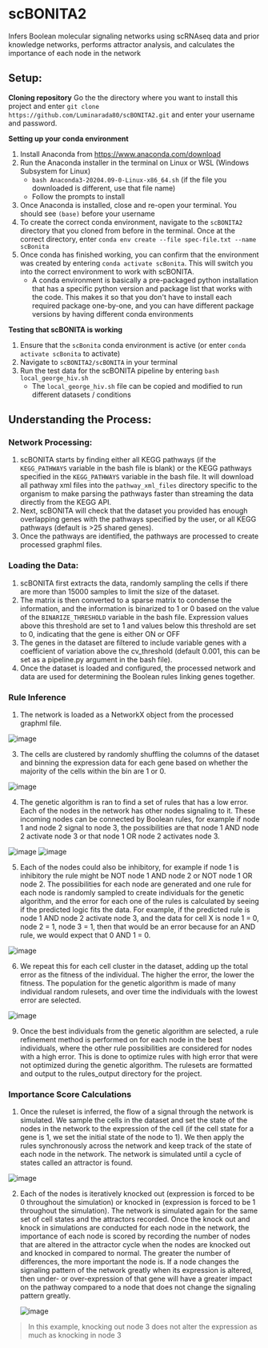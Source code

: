 # scBONITA2
Infers Boolean molecular signaling networks using scRNAseq data and prior knowledge networks, performs attractor analysis, and calculates the importance of each node in the network

## Setup:

**Cloning repository**
Go the the directory where you want to install this project and enter `git clone https://github.com/Luminarada80/scBONITA2.git` and enter your username and password.

**Setting up your conda environment**
1) Install Anaconda from https://www.anaconda.com/download
2) Run the Anaconda installer in the terminal on Linux or WSL (Windows Subsystem for Linux)
   - `bash Anaconda3-20204.09-0-Linux-x86_64.sh` (if the file you downloaded is different, use that file name)
   - Follow the prompts to install
3) Once Anaconda is installed, close and re-open your terminal. You should see `(base)` before your username
4) To create the correct conda environment, navigate to the `scBONITA2` directory that you cloned from before in the terminal. Once at the correct directory, enter `conda env create --file spec-file.txt --name scBonita`
5) Once conda has finished working, you can confirm that the environment was created by entering `conda activate scBonita`. This will switch you into the correct environment to work with scBONITA.
   - A conda environment is basically a pre-packaged python installation that has a specific python version and package list that works with the code. This makes it so that you don't have to install each required package one-by-one, and you can have different package versions by having different conda environments

**Testing that scBONITA is working**
1) Ensure that the `scBonita` conda environment is active (or enter `conda activate scBonita` to activate)
2) Navigate to `scBONITA2/scBONITA` in your terminal
3) Run the test data for the scBONITA pipeline by entering `bash local_george_hiv.sh`
   - The `local_george_hiv.sh` file can be copied and modified to run different datasets / conditions

## Understanding the Process:
### Network Processing:
1) scBONITA starts by finding either all KEGG pathways (if the `KEGG_PATHWAYS` variable in the bash file is blank) or the KEGG pathways specified in the `KEGG_PATHWAYS` variable in the bash file. It will download all pathway xml files into the `pathway_xml_files` directory specific to the organism to make parsing the pathways faster than streaming the data directly from the KEGG API.
2) Next, scBONITA will check that the dataset you provided has enough overlapping genes with the pathways specified by the user, or all KEGG pathways (default is >25 shared genes).
3) Once the pathways are identified, the pathways are processed to create processed graphml files.

### Loading the Data:
1) scBONITA first extracts the data, randomly sampling the cells if there are more than 15000 samples to limit the size of the dataset.
2) The matrix is then converted to a sparse matrix to condense the information, and the information is binarized to 1 or 0 based on the value of the `BINARIZE_THRESHOLD` variable in the bash file. Expression values above this threshold are set to 1 and values below this threshold are set to 0, indicating that the gene is either ON or OFF
3) The genes in the dataset are filtered to include variable genes with a coefficient of variation above the cv_threshold (default 0.001, this can be set as a pipeline.py argument in the bash file).
4) Once the dataset is loaded and configured, the processed network and data are used for determining the Boolean rules linking genes together.

### Rule Inference
1) The network is loaded as a NetworkX object from the processed graphml file.

![image](https://github.com/Luminarada80/scBONITA2/assets/140645994/f44738a4-93d0-4266-8bd7-2f3376ffabbc)

3) The cells are clustered by randomly shuffling the columns of the dataset and binning the expression data for each gene based on whether the majority of the cells within the bin are 1 or 0.

![image](https://github.com/Luminarada80/scBONITA2/assets/140645994/15878e85-dbdf-4cd2-9eb3-aad8890ae2fb)

4) The genetic algorithm is ran to find a set of rules that has a low error. Each of the nodes in the network has other nodes signaling to it. These incoming nodes can be connected by Boolean rules, for example if node 1 and node 2 signal to node 3, the possibilities are that node 1 AND node 2 activate node 3 or that node 1 OR node 2 activates node 3.

![image](https://github.com/Luminarada80/scBONITA2/assets/140645994/d2970c94-294b-4906-b457-11b1190fe302)
![image](https://github.com/Luminarada80/scBONITA2/assets/140645994/cd262972-b341-4d3f-966d-2a5f97e39fec)

5) Each of the nodes could also be inhibitory, for example if node 1 is inhibitory the rule might be NOT node 1 AND node 2 or NOT node 1 OR node 2. The possibilities for each node are generated and one rule for each node is randomly sampled to create individuals for the genetic algorithm, and the error for each one of the rules is calculated by seeing if the predicted logic fits the data. For example, if the predicted rule is node 1 AND node 2 activate node 3, and the data for cell X is node 1 = 0, node 2 = 1, node 3 = 1, then that would be an error because for an AND rule, we would expect that 0 AND 1 = 0.

![image](https://github.com/Luminarada80/scBONITA2/assets/140645994/1ab0cf31-f5a1-4d3f-9ec6-7c2b0a0326f2)

6) We repeat this for each cell cluster in the dataset, adding up the total error as the fitness of the individual. The higher the error, the lower the fitness. The population for the genetic algorithm is made of many individual random rulesets, and over time the individuals with the lowest error are selected.

![image](https://github.com/Luminarada80/scBONITA2/assets/140645994/8bab7b15-3c7a-41e4-8a06-d7a772a7325f)

9) Once the best individuals from the genetic algorithm are selected, a rule refinement method is performed on for each node in the best individuals, where the other rule possibilities are considered for nodes with a high error. This is done to optimize rules with high error that were not optimized during the genetic algorithm. The rulesets are formatted and output to the rules_output directory for the project.

### Importance Score Calculations
1) Once the ruleset is inferred, the flow of a signal through the network is simulated. We sample the cells in the dataset and set the state of the nodes in the network to the expression of the cell (if the cell state for a gene is 1, we set the initial state of the node to 1). We then apply the rules synchronously across the network and keep track of the state of each node in the network. The network is simulated until a cycle of states called an attractor is found. 

![image](https://github.com/Luminarada80/scBONITA2/assets/140645994/e4863904-0f3c-406f-b22e-69acaddac292)

2) Each of the nodes is iteratively knocked out (expression is forced to be 0 throughout the simulation) or knocked in (expression is forced to be 1 throughout the simulation). The network is simulated again for the same set of cell states and the attractors recorded. Once the knock out and knock in simulations are conducted for each node in the network, the importance of each node is scored by recording the number of nodes that are altered in the attractor cycle when the nodes are knocked out and knocked in compared to normal. The greater the number of differences, the more important the node is. If a node changes the signaling pattern of the network greatly when its expression is altered, then under- or over-expression of that gene will have a greater impact on the pathway compared to a node that does not change the signaling pattern greatly.

   ![image](https://github.com/Luminarada80/scBONITA2/assets/140645994/1fb129d5-fd18-4293-beee-7afc571bfe2b)

> In this example, knocking out node 3 does not alter the expression as much as knocking in node 3


